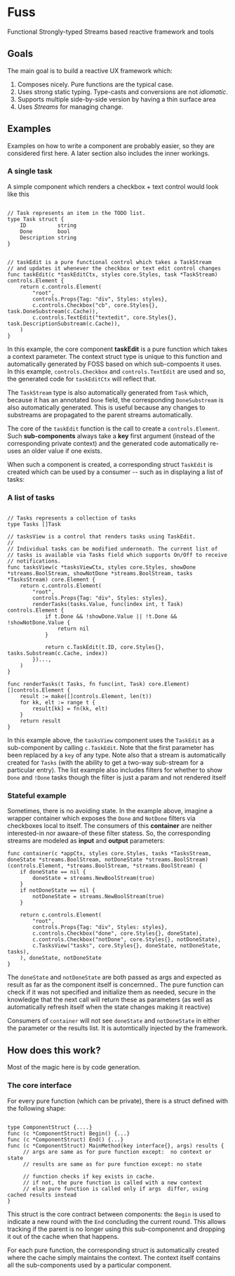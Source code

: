 # Fuss
Functional Strongly-typed Streams based reactive framework and tools

## Goals

The main goal is to build a reactive  UX framework which:

1. Composes nicely. Pure functions are the typical case.
2. Uses strong static typing. Type-casts and conversions are not *idiomatic*.
3. Supports multiple side-by-side version by having a thin surface area
3. Uses *Streams* for managing change.

## Examples

Examples on how to write a component are probably easier, so they are considered first here.  A later section also includes the inner workings.

### A single task

A simple component which renders a checkbox + text control would look like this

```golang

// Task represents an item in the TODO list.
type Task struct {
	ID          string
	Done        bool
	Description string
}


// taskEdit is a pure functional control which takes a TaskStream
// and updates it whenever the checkbox or text edit control changes
func taskEdit(c *taskEditCtx, styles core.Styles, task *TaskStream) controls.Element {
	return c.controls.Element(
		"root",
		controls.Props{Tag: "div", Styles: styles},
		c.controls.Checkbox("cb", core.Styles{}, task.DoneSubstream(c.Cache)),
		c.controls.TextEdit("textedit", core.Styles{}, task.DescriptionSubstream(c.Cache)),
	)
}
```

In this example, the core component **taskEdit** is  a pure function which takes a context parameter. The context struct type is unique to this function and automatically generated by FOSS based on which sub-compoents it uses.  In this example, `controls.Checkbox` and `controls.TextEdit` are used and so, the generated code for `taskEditCtx` will reflect that.

The `TaskStream` type is also automatically generated from `Task` which, because it has an annotated `Done` field, the corresponding `DoneSubstream` is also automatically generated.   This is useful because any changes to substreams are propagated to the parent streams automatically.

The core of the `taskEdit` function is the call to create a `controls.Element`.  Such **sub-components** always take a **key** first argument (instead of the corresponding private context) and the generated code automatically re-uses an older value if one exists. 

When such a component is created, a corresponding struct `TaskEdit` is created which can be used by a consumer -- such as in displaying a list of tasks:

### A list of tasks

```golang

// Tasks represents a collection of tasks
type Tasks []Task

// tasksView is a control that renders tasks using TaskEdit.
//
// Individual tasks can be modified underneath. The current list of
// tasks is available via Tasks field which supports On/Off to receive
// notifications.
func tasksView(c *tasksViewCtx, styles core.Styles, showDone *streams.BoolStream, showNotDone *streams.BoolStream, tasks *TasksStream) core.Element {
	return c.controls.Element(
		"root",
		controls.Props{Tag: "div", Styles: styles},
		renderTasks(tasks.Value, func(index int, t Task) controls.Element {
			if t.Done && !showDone.Value || !t.Done && !showNotDone.Value {
				return nil
			}

			return c.TaskEdit(t.ID, core.Styles{}, tasks.Substream(c.Cache, index))
		})...,
	)
}

func renderTasks(t Tasks, fn func(int, Task) core.Element) []controls.Element {
	result := make([]controls.Element, len(t))
	for kk, elt := range t {
		result[kk] = fn(kk, elt)
	}
	return result
}
```

In this example above, the `tasksView` component uses the `TaskEdit` as a sub-component by calling `c.TaskEdit`. Note that the first parameter has been replaced by a `key` of any type.  Note also that a stream is automatically created for `Tasks` (with the ability to get a two-way sub-stream for a particular entry).  The list example also includes filters for whether to show `Done` and `!Done` tasks though the filter is just a param and not rendered itself

### Stateful example

Sometimes, there is no avoiding state. In the example above, imagine a wrapper container which exposes the `Done` and `NotDone` filters via checkboxes local to itself.  The consumers of this **container** are neither interested-in nor awaare-of these filter statess.  So, the corresponding streams are modeled as **input** and **output** parameters:

```golang
func container(c *appCtx, styles core.Styles, tasks *TasksStream, doneState *streams.BoolStream, notDoneState *streams.BoolStream) (controls.Element, *streams.BoolStream, *streams.BoolStream) {
	if doneState == nil {
		doneState = streams.NewBoolStream(true)
	}
	if notDoneState == nil {
		notDoneState = streams.NewBoolStream(true)
	}

	return c.controls.Element(
		"root",
		controls.Props{Tag: "div", Styles: styles},
		c.controls.Checkbox("done", core.Styles{}, doneState),
		c.controls.Checkbox("notDone", core.Styles{}, notDoneState),
		c.TasksView("tasks", core.Styles{}, doneState, notDoneState, tasks),
	), doneState, notDoneState
}
```

The `doneState` and `notDoneState` are both passed as args and expected as result as far as the component itself is concernned..  The pure function can check if it was not specified and initialize them as needed, secure in the knowledge that the next call will return these as parameters (as well as automatically refresh itself when the state changes making it reactive)

Consumers of `container` will not see `doneState` and `notDoneState` in either the parameter or the results list. It is automtically injected by the framework.

## How does this work?

Most of the  magic here is by code generation. 

### The core interface

For every pure function (which can be private), there is a struct defined with the following shape:

```golang

type ComponentStruct {....}
func (c *ComponentStruct) Begin() {...}
func (c *ComponentStruct) End() {...}
func (c *ComponentStruct) MainMethod(key interface{}, args) results {
     // args are same as for pure function except:  no context or state
     // results are same as for pure function except: no state 
     
     // function checks if key exists in cache.
     // if not, the pure function is called with a new context
     // else pure function is called only if args  differ, using cached results instead
}
```

This struct is the core contract between components: the `Begin` is used to indicate a new round with the `End` concluding the current round.  This allows tracking if the parent  is no longer using  this sub-componennt and dropping it out of the cache when that happens.

For each pure function, the corresponding struct is automatically created  where the cache simply maintains the context. The context itself contains all the sub-components used by a particular component.
